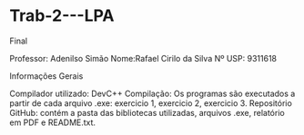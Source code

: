 # Trab-2---LPA
Final

Professor: Adenilso Simão
Nome:Rafael Cirilo da Silva 
Nº USP: 9311618

Informações Gerais

Compilador utilizado: DevC++
Compilação: Os programas são executados a partir de cada arquivo .exe: exercicio 1, exercicio 2, exercicio 3.
Repositório GitHub: contém a pasta das bibliotecas utilizadas, arquivos .exe, relatório em PDF e README.txt.
